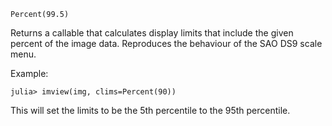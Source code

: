 ```
Percent(99.5)
```

Returns a callable that calculates display limits that include the given percent of the image data. Reproduces the behaviour of the SAO DS9 scale menu.

Example:

```julia-repl
julia> imview(img, clims=Percent(90))
```

This will set the limits to be the 5th percentile to the 95th percentile.
